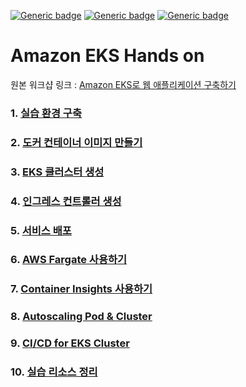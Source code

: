 [![Generic badge](https://img.shields.io/badge/language-English-orange.svg)](https://github.com/seochan2/amazon-eks-hands-on)
[![Generic badge](https://img.shields.io/badge/language-Korean-blue.svg)](https://github.com/sghaha/amazon-eks-hands-on)
[![Generic badge](https://img.shields.io/badge/language-Korean(v2)-blue.svg)](https://github.com/seochan2/amazon-eks-hands-on/blob/main/README_kr.md)

# Amazon EKS Hands on
원본 워크샵 링크 : [Amazon EKS로 웹 애플리케이션 구축하기](https://aws-eks-web-application.workshop.aws/)
 
### 1. [실습 환경 구축](https://github.com/sghaha/amazon-eks-hands-on/blob/main/document/setting.md)
### 2. [도커 컨테이너 이미지 만들기](https://github.com/sghaha/amazon-eks-hands-on/blob/main/document/container.md)
### 3. [EKS 클러스터 생성](https://github.com/sghaha/amazon-eks-hands-on/blob/main/document/eks-cluster.md)
### 4. [인그레스 컨트롤러 생성](https://github.com/sghaha/amazon-eks-hands-on/blob/main/document/ingress-controller.md)
### 5. [서비스 배포](https://github.com/sghaha/amazon-eks-hands-on/blob/main/document/deploy-service.md)
### 6. [AWS Fargate 사용하기](https://github.com/sghaha/amazon-eks-hands-on/blob/main/document/fargate.md)
### 7. [Container Insights 사용하기](https://github.com/sghaha/amazon-eks-hands-on/blob/main/document/monitoring.md)
### 8. [Autoscaling Pod & Cluster](https://github.com/sghaha/amazon-eks-hands-on/blob/main/document/scaling.md)
### 9. [CI/CD for EKS Cluster](https://github.com/sghaha/amazon-eks-hands-on/blob/main/document/cicd.md)
### 10. [실습 리소스 정리](https://github.com/sghaha/amazon-eks-hands-on/blob/main/document/cleanup.md)
